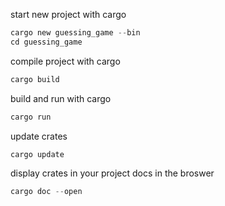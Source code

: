 start new project with cargo

```rust
cargo new guessing_game --bin
cd guessing_game
```
compile project with cargo
```rust
cargo build
```

build and run with cargo
```rust
cargo run
```

update crates
```rust
cargo update
```

display crates in your project docs in the broswer

```rust
cargo doc --open
```
